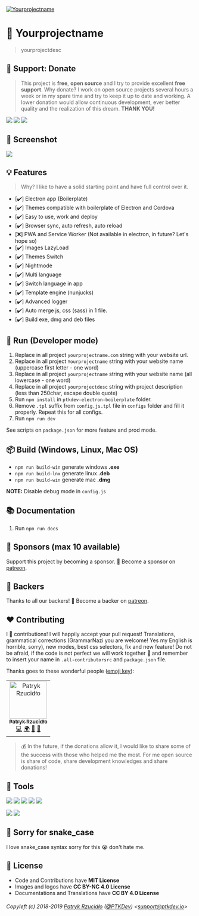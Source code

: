 [![Yourprojectname](https://raw.githubusercontent.com/ptkdev-boilerplate/ptkdev-electron-boilerplate/master/.github/images/logo.png)](https://yourprojectname.com)

# 🎩 Yourprojectname

> yourprojectdesc

## 🎁 Support: Donate
> This project is **free**, **open source** and I try to provide excellent **free support**. Why donate? I work on open source projects several hours a week or in my spare time and try to keep it up to date and working. A lower donation would allow continuous development, ever better quality and the realization of this dream. **THANK YOU!**

[![](https://img.shields.io/badge/donate-paypal-005EA6.svg)](http://paypal.ptkdev.io) [![](https://img.shields.io/badge/donate-patreon-F87668.svg)](http://patreon.ptkdev.io) [![](https://img.shields.io/badge/buy%20me-coffee-4B788C.svg)](http://coffee.ptkdev.io)

## 🔖 Screenshot
[![](https://raw.githubusercontent.com/ptkdev-boilerplate/ptkdev-electron-boilerplate/master/themes/default/img/screenshot/electron-app.png)](#)

## 💡 Features
> Why? I like to have a solid starting point and have full control over it.

* [✔️] Electron app (Boilerplate)
* [✔️] Themes compatible with boilerplate of Electron and Cordova
* [✔️] Easy to use, work and deploy
* [✔️] Browser sync, auto refresh, auto reload
* [❌] PWA and Service Worker (Not available in electron, in future? Let's hope so)
* [✔️] Images LazyLoad
* [✔️] Themes Switch
* [✔️] Nightmode
* [✔️] Multi language
* [✔️] Switch language in app
* [✔️] Template engine (nunjucks)
* [✔️] Advanced logger
* [✔️] Auto merge js, css (sass) in 1 file.
* [✔️] Build exe, dmg and deb files

## 🔧 Run (Developer mode)
1. Replace in all project `yourprojectname.com` string with your website url.
2. Replace in all project `Yourprojectname` string with your website name (uppercase first letter - one word)
3. Replace in all project `yourprojectname` string with your website name (all lowercase - one word)
4. Replace in all project `yourprojectdesc` string with project description (less than 250char, escape double quote)
5. Run `npm install` in `ptkdev-electron-boilerplate` folder.
6. Remove `.tpl` suffix from `config.js.tpl` file in `configs` folder and fill it properly. Repeat this for all configs.
7. Run `npm run dev`

See scripts on `package.json` for more feature and prod mode.

## 📦 Build (Windows, Linux, Mac OS)
- `npm run build-win` generate windows **.exe**
- `npm run build-lnx` generate linux **.deb**
- `npm run build-win` generate mac **.dmg**

**NOTE:** Disable debug mode in `config.js`

## 📚 Documentation
1. Run `npm run docs`

## 👑 Sponsors (max 10 available)
Support this project by becoming a sponsor. 🙏 Become a sponsor on [patreon](http://patreon.ptkdev.io).


## 🦄 Backers
Thanks to all our backers! 🙏 Become a backer on [patreon](http://patreon.ptkdev.io).


## ❤️ Contributing
I 💟 contributions! I will happily accept your pull request! Translations, grammatical corrections (GrammarNazi you are welcome! Yes my English is horrible, sorry), new modes, best css selectors, fix and new feature! Do not be afraid, if the code is not perfect we will work together 👯 and remember to insert your name in `.all-contributorsrc` and `package.json` file.

Thanks goes to these wonderful people ([emoji key](https://allcontributors.org/docs/en/emoji-key)):

<!-- ALL-CONTRIBUTORS-LIST:START -->
<!-- prettier-ignore -->
<table><tr><td align="center"><a href="https://ptk.dev"><img src="https://avatars1.githubusercontent.com/u/442844?v=4" width="100px;" alt="Patryk Rzucidło"/><br /><sub><b>Patryk Rzucidło</b></sub></a><br /><a href="https://github.com/ptkdev-boilerplate/ptkdev-electron-boilerplate/commits?author=ptkdev" title="Code">💻</a> <a href="#translation-ptkdev" title="Translation">🌍</a> <a href="https://github.com/ptkdev-boilerplate/ptkdev-electron-boilerplate/commits?author=ptkdev" title="Documentation">📖</a> <a href="https://github.com/ptkdev-boilerplate/ptkdev-electron-boilerplate/issues?q=author%3Aptkdev" title="Bug reports">🐛</a></td></tr></table>

<!-- ALL-CONTRIBUTORS-LIST:END -->

> 💰 In the future, if the donations allow it, I would like to share some of the success with those who helped me the most. For me open source is share of code, share development knowledges and share donations!

## 📲 Tools
[![](https://img.shields.io/badge/app-social%20manager%20tools-ff7f19.svg)](http://socialmanager.tools/)
[![](https://img.shields.io/badge/api-instagram%20bot-895a4d.svg)](https://github.com/social-manager-tools/socialmanagertools-igbot)
[![](https://img.shields.io/badge/api-twitter%20bot-21B7F4.svg)](https://github.com/social-manager-tools/socialmanagertools-twbot)
[![](https://img.shields.io/badge/api-facebook%20bot-3b5998.svg)](https://github.com/social-manager-tools/socialmanagertools-fbbot)
[![](https://img.shields.io/badge/telegram%20bot-feed%20rss%20for%20wordpress%20&amp;%20medium-00AB6C.svg)](https://github.com/social-manager-tools/social-manager-tools-tgbot)

[![](https://img.shields.io/badge/app-meingifs-E1215B.svg)](https://meingifs.pics/)
[![](https://img.shields.io/badge/stickers-ptkdev-128C7E.svg)](https://stickers.ptkdev.io/)

## 🐍 Sorry for snake_case
I love snake_case syntax sorry for this 😭 don't hate me.

## 💫 License
* Code and Contributions have **MIT License**
* Images and logos have **CC BY-NC 4.0 License**
* Documentations and Translations have **CC BY 4.0 License**

###### Copyleft (c) 2018-2019 [Patryk Rzucidło](https://ptk.dev) ([@PTKDev](https://twitter.com/ptkdev)) <[support@ptkdev.io](mailto:support@ptkdev.io)>